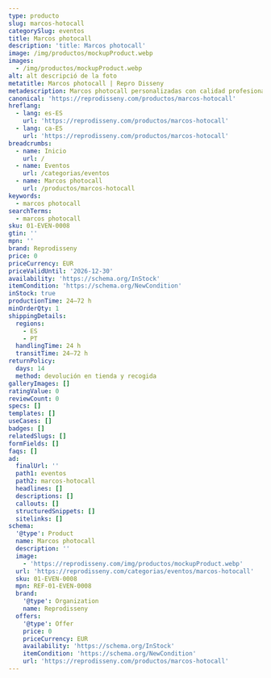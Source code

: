 ```yaml
---
type: producto
slug: marcos-hotocall
categorySlug: eventos
title: Marcos photocall
description: 'title: Marcos photocall'
image: /img/productos/mockupProduct.webp
images:
  - /img/productos/mockupProduct.webp
alt: alt descripció de la foto
metatitle: Marcos photocall | Repro Disseny
metadescription: Marcos photocall personalizadas con calidad profesional en Cataluña.
canonical: 'https://reprodisseny.com/productos/marcos-hotocall'
hreflang:
  - lang: es-ES
    url: 'https://reprodisseny.com/productos/marcos-hotocall'
  - lang: ca-ES
    url: 'https://reprodisseny.com/productos/marcos-hotocall'
breadcrumbs:
  - name: Inicio
    url: /
  - name: Eventos
    url: /categorias/eventos
  - name: Marcos photocall
    url: /productos/marcos-hotocall
keywords:
  - marcos photocall
searchTerms:
  - marcos photocall
sku: 01-EVEN-0008
gtin: ''
mpn: ''
brand: Reprodisseny
price: 0
priceCurrency: EUR
priceValidUntil: '2026-12-30'
availability: 'https://schema.org/InStock'
itemCondition: 'https://schema.org/NewCondition'
inStock: true
productionTime: 24–72 h
minOrderQty: 1
shippingDetails:
  regions:
    - ES
    - PT
  handlingTime: 24 h
  transitTime: 24–72 h
returnPolicy:
  days: 14
  method: devolución en tienda y recogida
galleryImages: []
ratingValue: 0
reviewCount: 0
specs: []
templates: []
useCases: []
badges: []
relatedSlugs: []
formFields: []
faqs: []
ad:
  finalUrl: ''
  path1: eventos
  path2: marcos-hotocall
  headlines: []
  descriptions: []
  callouts: []
  structuredSnippets: []
  sitelinks: []
schema:
  '@type': Product
  name: Marcos photocall
  description: ''
  image:
    - 'https://reprodisseny.com/img/productos/mockupProduct.webp'
  url: 'https://reprodisseny.com/categorias/eventos/marcos-hotocall'
  sku: 01-EVEN-0008
  mpn: REF-01-EVEN-0008
  brand:
    '@type': Organization
    name: Reprodisseny
  offers:
    '@type': Offer
    price: 0
    priceCurrency: EUR
    availability: 'https://schema.org/InStock'
    itemCondition: 'https://schema.org/NewCondition'
    url: 'https://reprodisseny.com/productos/marcos-hotocall'
---
```


